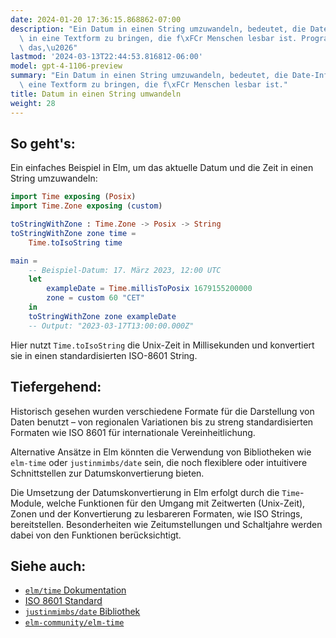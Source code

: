 ```yaml
---
date: 2024-01-20 17:36:15.868862-07:00
description: "Ein Datum in einen String umzuwandeln, bedeutet, die Date-Information\
  \ in eine Textform zu bringen, die f\xFCr Menschen lesbar ist. Programmierer machen\
  \ das,\u2026"
lastmod: '2024-03-13T22:44:53.816812-06:00'
model: gpt-4-1106-preview
summary: "Ein Datum in einen String umzuwandeln, bedeutet, die Date-Information in\
  \ eine Textform zu bringen, die f\xFCr Menschen lesbar ist."
title: Datum in einen String umwandeln
weight: 28
---
```


## So geht's:
Ein einfaches Beispiel in Elm, um das aktuelle Datum und die Zeit in einen String umzuwandeln:

```elm
import Time exposing (Posix)
import Time.Zone exposing (custom)

toStringWithZone : Time.Zone -> Posix -> String
toStringWithZone zone time =
    Time.toIsoString time

main =
    -- Beispiel-Datum: 17. März 2023, 12:00 UTC
    let
        exampleDate = Time.millisToPosix 1679155200000
        zone = custom 60 "CET"
    in
    toStringWithZone zone exampleDate
    -- Output: "2023-03-17T13:00:00.000Z"
```

Hier nutzt `Time.toIsoString` die Unix-Zeit in Millisekunden und konvertiert sie in einen standardisierten ISO-8601 String.

## Tiefergehend:
Historisch gesehen wurden verschiedene Formate für die Darstellung von Daten benutzt – von regionalen Variationen bis zu streng standardisierten Formaten wie ISO 8601 für internationale Vereinheitlichung.

Alternative Ansätze in Elm könnten die Verwendung von Bibliotheken wie `elm-time` oder `justinmimbs/date` sein, die noch flexiblere oder intuitivere Schnittstellen zur Datumskonvertierung bieten.

Die Umsetzung der Datumskonvertierung in Elm erfolgt durch die `Time`-Module, welche Funktionen für den Umgang mit Zeitwerten (Unix-Zeit), Zonen und der Konvertierung zu lesbareren Formaten, wie ISO Strings, bereitstellen. Besonderheiten wie Zeitumstellungen und Schaltjahre werden dabei von den Funktionen berücksichtigt.

## Siehe auch:
- [`elm/time` Dokumentation](https://package.elm-lang.org/packages/elm/time/latest/)
- [ISO 8601 Standard](https://www.iso.org/iso-8601-date-and-time-format.html)
- [`justinmimbs/date` Bibliothek](https://package.elm-lang.org/packages/justinmimbs/date/latest/)
- [`elm-community/elm-time`](https://package.elm-lang.org/packages/elm-community/elm-time/latest/)
